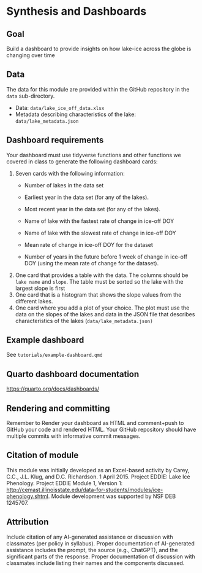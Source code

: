 # Synthesis and Dashboards

## Goal

Build a dashboard to provide insights on how lake-ice across the globe is changing over time

## Data

The data for this module are provided within the GitHub repository in the `data` sub-directory.

-   Data: `data/lake_ice_off_data.xlsx`
-   Metadata describing characteristics of the lake: `data/lake_metadata.json`

## Dashboard requirements

Your dashboard must use tidyverse functions and other functions we covered in class to generate the following dashboard cards: 

1.  Seven cards with the following information:

    -   Number of lakes in the data set

    -   Earliest year in the data set (for any of the lakes).

    -   Most recent year in the data set (for any of the lakes).

    -   Name of lake with the fastest rate of change in ice-off DOY

    -   Name of lake with the slowest rate of change in ice-off DOY

    -   Mean rate of change in ice-off DOY for the dataset

    -   Number of years in the future before 1 week of change in ice-off DOY (using the mean rate of change for the dataset).

<!-- -->

2.  One card that provides a table with the data. The columns should be `lake name` and `slope`. The table must be sorted so the lake with the largest slope is first
3.  One card that is a histogram that shows the slope values from the different lakes.
4.  One card where you add a plot of your choice. The plot must use the data on the slopes of the lakes and data in the JSON file that describes characteristics of the lakes (`data/lake_metadata.json)`

## Example dashboard

See `tutorials/example-dashboard.qmd`

## Quarto dashboard documentation

<https://quarto.org/docs/dashboards/>

## Rendering and committing

Remember to Render your dashboard as HTML and comment+push to GitHub your code and rendered HTML. Your GitHub repository should have multiple commits with informative commit messages.

## Citation of module

This module was initially developed as an Excel-based activity by Carey, C.C., J.L. Klug, and D.C. Richardson. 1 April 2015. Project EDDIE: Lake Ice Phenology. Project EDDIE Module 1, Version 1: <http://cemast.illinoisstate.edu/data-for-students/modules/ice-phenology.shtml>. Module development was supported by NSF DEB 1245707.

## Attribution

Include citation of any AI-generated assistance or discussion with classmates (per policy in syllabus). Proper documentation of AI-generated assistance includes the prompt, the source (e.g., ChatGPT), and the significant parts of the response. Proper documentation of discussion with classmates include listing their names and the components discussed.
